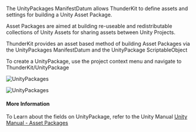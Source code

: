 The UnityPackages ManifestDatum allows ThunderKit to define assets and settings for building a Unity Asset Package.

Asset Packages are aimed at building re-useable and redistributable collections of Unity Assets for sharing assets between Unity Projects.

ThunderKit provides an asset based method of building Asset Packages via the UnityPackages ManifestDatum and the UnityPackage ScriptableObject

To create a UnityPackage, use the project context menu and navigate to ThunderKit/UnityPackage

![UnityPackages](Packages/com.passivepicasso.thunderkit/Documentation/graphics/ManifestDatums/UnityPackageDatum.png)

![UnityPackages](Packages/com.passivepicasso.thunderkit/Documentation/graphics/ManifestDatums/UnityPackage.png)

#### More Information

To Learn about the fields on UnityPackage, refer to the Unity Manual
[Unity Manual - Asset Packages](https://docs.unity3d.com/2018.4/Documentation/Manual/AssetPackages.html)